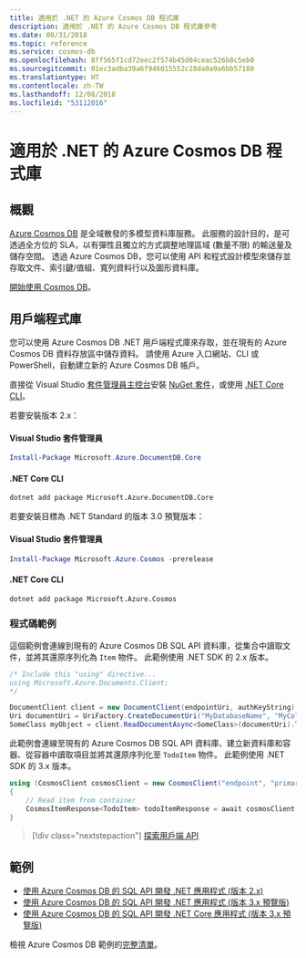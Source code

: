 ```yaml
---
title: 適用於 .NET 的 Azure Cosmos DB 程式庫
description: 適用於 .NET 的 Azure Cosmos DB 程式庫參考
ms.date: 08/31/2018
ms.topic: reference
ms.service: cosmos-db
ms.openlocfilehash: 8ff565f1cd72eec2f574b45d04ceac526b8c5eb0
ms.sourcegitcommit: 01ec3adba39a6f946015552c28da0a9a6bb57180
ms.translationtype: HT
ms.contentlocale: zh-TW
ms.lasthandoff: 12/08/2018
ms.locfileid: "53112016"
---
```

# <a name="azure-cosmos-db-libraries-for-net"></a>適用於 .NET 的 Azure Cosmos DB 程式庫

## <a name="overview"></a>概觀

[Azure Cosmos DB](https://docs.microsoft.com/azure/cosmos-db/introduction) 是全域散發的多模型資料庫服務。 此服務的設計目的，是可透過全方位的 SLA，以有彈性且獨立的方式調整地理區域 (數量不限) 的輸送量及儲存空間。 透過 Azure Cosmos DB，您可以使用 API 和程式設計模型來儲存並存取文件、索引鍵/值組、寬列資料行以及圖形資料庫。 

[開始使用 Cosmos DB](https://docs.microsoft.com/azure/cosmos-db/create-sql-api-dotnet)。

## <a name="client-library"></a>用戶端程式庫

您可以使用 Azure Cosmos DB .NET 用戶端程式庫來存取，並在現有的 Azure Cosmos DB 資料存放區中儲存資料。 請使用 Azure 入口網站、CLI 或 PowerShell，自動建立新的 Azure Cosmos DB 帳戶。

直接從 Visual Studio [套件管理員主控台][PackageManager]安裝 [NuGet 套件](https://www.nuget.org/packages/Microsoft.Azure.DocumentDB.Core)，或使用 [.NET Core CLI][DotNetCLI]。

若要安裝版本 2.x：

#### <a name="visual-studio-package-manager"></a>Visual Studio 套件管理員

```powershell
Install-Package Microsoft.Azure.DocumentDB.Core
```

#### <a name="net-core-cli"></a>.NET Core CLI

```bash
dotnet add package Microsoft.Azure.DocumentDB.Core
```

若要安裝目標為 .NET Standard 的版本 3.0 預覽版本： 

#### <a name="visual-studio-package-manager"></a>Visual Studio 套件管理員

```powershell
Install-Package Microsoft.Azure.Cosmos -prerelease
```

#### <a name="net-core-cli"></a>.NET Core CLI

```bash
dotnet add package Microsoft.Azure.Cosmos
```


### <a name="code-example"></a>程式碼範例

這個範例會連線到現有的 Azure Cosmos DB SQL API 資料庫，從集合中讀取文件，並將其還原序列化為 `Item` 物件。 此範例使用 .NET SDK 的 2.x 版本。   

```csharp
/* Include this "using" directive...
using Microsoft.Azure.Documents.Client;
*/

DocumentClient client = new DocumentClient(endpointUri, authKeyString);
Uri documentUri = UriFactory.CreateDocumentUri("MyDatabaseName", "MyCollectionName", "DocumentId");
SomeClass myObject = client.ReadDocumentAsync<SomeClass>(documentUri).ToString();
```

此範例會連線至現有的 Azure Cosmos DB SQL API 資料庫、建立新資料庫和容器、從容器中讀取項目並將其還原序列化至 `TodoItem` 物件。 此範例使用 .NET SDK 的 3.x 版本。   

```csharp
using (CosmosClient cosmosClient = new CosmosClient("endpoint", "primaryKey"))
{
    // Read item from container
    CosmosItemResponse<TodoItem> todoItemResponse = await cosmosClient.Databases["DatabaseId"].Containers["ContainerId"].Items.ReadItemAsync<TodoItem>("partitionKeyValue", "ItemId");
}
```

> [!div class="nextstepaction"]
> [探索用戶端 API](/dotnet/api/overview/azure/cosmosdb/client)

## <a name="samples"></a>範例

* [使用 Azure Cosmos DB 的 SQL API 開發 .NET 應用程式 (版本 2.x)](https://github.com/Azure-Samples/documentdb-dotnet-todo-app/)
* [使用 Azure Cosmos DB 的 SQL API 開發 .NET 應用程式 (版本 3.x 預覽版)](https://github.com/Azure-Samples/cosmos-dotnet-todo-app/)
* [使用 Azure Cosmos DB 的 SQL API 開發 .NET Core 應用程式 (版本 3.x 預覽版)](https://github.com/Azure-Samples/cosmos-dotnet-core-getting-started)

檢視 Azure Cosmos DB 範例的[完整清單](https://azure.microsoft.com/resources/samples/?platform=dotnet&term=cosmosdb)。

[PackageManager]: https://docs.microsoft.com/nuget/tools/package-manager-console
[DotNetCLI]: https://docs.microsoft.com/dotnet/core/tools/dotnet-add-package
